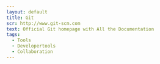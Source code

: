 ```yaml
---
layout: default
title: Git
scr: http://www.git-scm.com
text: Official Git homepage with All the Documentation
tags:
  - Tools
  - Developertools
  - Collaboration
---
```

